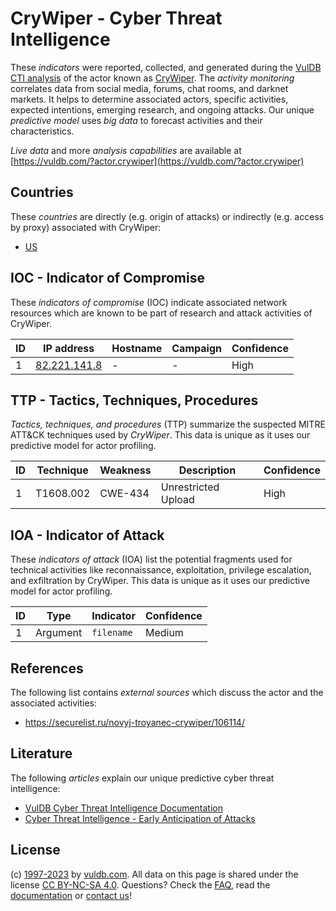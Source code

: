 # CryWiper - Cyber Threat Intelligence

These _indicators_ were reported, collected, and generated during the [VulDB CTI analysis](https://vuldb.com/?kb.cti) of the actor known as [CryWiper](https://vuldb.com/?actor.crywiper). The _activity monitoring_ correlates data from social media, forums, chat rooms, and darknet markets. It helps to determine associated actors, specific activities, expected intentions, emerging research, and ongoing attacks. Our unique _predictive model_ uses _big data_ to forecast activities and their characteristics.

_Live data_ and more _analysis capabilities_ are available at [https://vuldb.com/?actor.crywiper](https://vuldb.com/?actor.crywiper)

## Countries

These _countries_ are directly (e.g. origin of attacks) or indirectly (e.g. access by proxy) associated with CryWiper:

* [US](https://vuldb.com/?country.us)

## IOC - Indicator of Compromise

These _indicators of compromise_ (IOC) indicate associated network resources which are known to be part of research and attack activities of CryWiper.

ID | IP address | Hostname | Campaign | Confidence
-- | ---------- | -------- | -------- | ----------
1 | [82.221.141.8](https://vuldb.com/?ip.82.221.141.8) | - | - | High

## TTP - Tactics, Techniques, Procedures

_Tactics, techniques, and procedures_ (TTP) summarize the suspected MITRE ATT&CK techniques used by _CryWiper_. This data is unique as it uses our predictive model for actor profiling.

ID | Technique | Weakness | Description | Confidence
-- | --------- | -------- | ----------- | ----------
1 | T1608.002 | CWE-434 | Unrestricted Upload | High

## IOA - Indicator of Attack

These _indicators of attack_ (IOA) list the potential fragments used for technical activities like reconnaissance, exploitation, privilege escalation, and exfiltration by CryWiper. This data is unique as it uses our predictive model for actor profiling.

ID | Type | Indicator | Confidence
-- | ---- | --------- | ----------
1 | Argument | `filename` | Medium

## References

The following list contains _external sources_ which discuss the actor and the associated activities:

* https://securelist.ru/novyj-troyanec-crywiper/106114/

## Literature

The following _articles_ explain our unique predictive cyber threat intelligence:

* [VulDB Cyber Threat Intelligence Documentation](https://vuldb.com/?kb.cti)
* [Cyber Threat Intelligence - Early Anticipation of Attacks](https://www.scip.ch/en/?labs.20201022)

## License

(c) [1997-2023](https://vuldb.com/?kb.changelog) by [vuldb.com](https://vuldb.com/?kb.about). All data on this page is shared under the license [CC BY-NC-SA 4.0](https://creativecommons.org/licenses/by-nc-sa/4.0/). Questions? Check the [FAQ](https://vuldb.com/?kb.faq), read the [documentation](https://vuldb.com/?kb) or [contact us](https://vuldb.com/?contact)!
